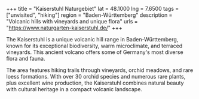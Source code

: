 +++
title = "Kaiserstuhl Naturgebiet"
lat = 48.1000
lng = 7.6500
tags = ["unvisited", "hiking"]
region = "Baden-Württemberg"
description = "Volcanic hills with vineyards and unique flora"
urls = "https://www.naturgarten-kaiserstuhl.de/"
+++

The Kaiserstuhl is a unique volcanic hill range in Baden-Württemberg, known for its exceptional biodiversity, warm microclimate, and terraced vineyards. This ancient volcano offers some of Germany's most diverse flora and fauna.

The area features hiking trails through vineyards, orchid meadows, and rare loess formations. With over 30 orchid species and numerous rare plants, plus excellent wine production, the Kaiserstuhl combines natural beauty with cultural heritage in a compact volcanic landscape.